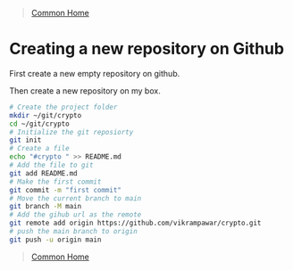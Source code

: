 >[Common Home](../README.md)
 
# Creating a new repository on Github
 
First create a new empty repository on github.

Then create a new repository on my box.

```bash
# Create the project folder
mkdir ~/git/crypto
cd ~/git/crypto
# Initialize the git reposiorty
git init
# Create a file
echo "#crypto " >> README.md
# Add the file to git
git add README.md
# Make the first commit
git commit -m "first commit"
# Move the current branch to main 
git branch -M main
# Add the gihub url as the remote
git remote add origin https://github.com/vikrampawar/crypto.git
# push the main branch to origin
git push -u origin main

```
 

 
>[Common Home](../README.md)